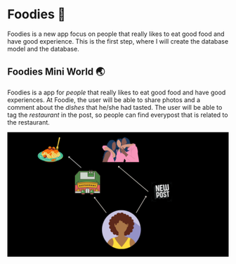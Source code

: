 # Foodies :ramen:
Foodies is a new app focus on people that really likes to eat good food and have good experience. This is the first step, where I will create the database model and the database.

## Foodies Mini World :earth_asia:
Foodies is a app for *people* that really likes to eat good food and have good experiences. At Foodie, the user will be able to share photos and a comment about the *dishes* that he/she had tasted. The user will be able to tag the *restaurant* in the post, so people can find everypost that is related to the restaurant.

<img src="src/basicMap.png"/>
